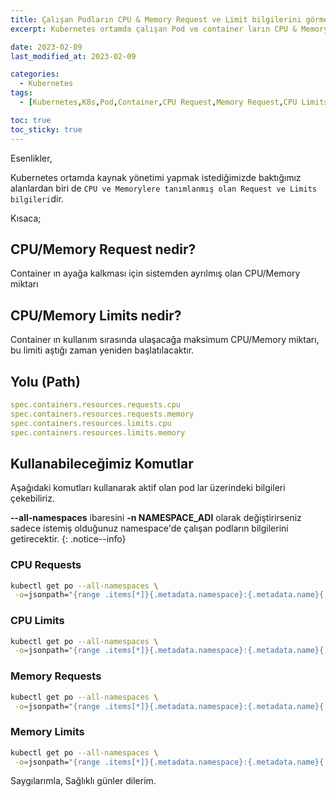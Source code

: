 ```yaml
---
title: Çalışan Podların CPU & Memory Request ve Limit bilgilerini görmek
excerpt: Kubernetes ortamda çalışan Pod ve container ların CPU & Memory Request ve Limit bilgilerini ekrana yazdırmak

date: 2023-02-09
last_modified_at: 2023-02-09

categories:
  - Kubernetes
tags: 
  - [Kubernetes,K8s,Pod,Container,CPU Request,Memory Request,CPU Limits,Memory Limits]

toc: true
toc_sticky: true
---
```



Esenlikler,

Kubernetes ortamda kaynak yönetimi yapmak istediğimizde baktığımız alanlardan biri de `CPU ve Memorylere tanımlanmış olan Request ve Limits bilgileri`dir.

Kısaca;

## CPU/Memory Request nedir?
Container ın ayağa kalkması için sistemden ayrılmış olan CPU/Memory miktarı

## CPU/Memory Limits nedir?
 Container ın kullanım sırasında ulaşacağa maksimum CPU/Memory miktarı, bu limiti aştığı zaman yeniden başlatılacaktır.

## Yolu (Path)

```yaml
spec.containers.resources.requests.cpu
spec.containers.resources.requests.memory
spec.containers.resources.limits.cpu
spec.containers.resources.limits.memory
```

## Kullanabileceğimiz Komutlar

Aşağıdaki komutları kullanarak aktif olan pod lar üzerindeki bilgileri çekebiliriz.

**--all-namespaces** ibaresini **-n NAMESPACE_ADI** olarak değiştirirseniz sadece istemiş olduğunuz namespace'de çalışan podların bilgilerini getirecektir.
{: .notice--info}

### CPU Requests
```bash
kubectl get po --all-namespaces \
 -o=jsonpath="{range .items[*]}{.metadata.namespace}:{.metadata.name}{'\n'}{range .spec.containers[*]}  {.name}:{.resources.requests.cpu}{'\n'}{end}{'\n'}{end}"
```

### CPU Limits
```bash
kubectl get po --all-namespaces \
 -o=jsonpath="{range .items[*]}{.metadata.namespace}:{.metadata.name}{'\n'}{range .spec.containers[*]}  {.name}:{.resources.limits.cpu}{'\n'}{end}{'\n'}{end}"
```

### Memory Requests
```bash
kubectl get po --all-namespaces \
 -o=jsonpath="{range .items[*]}{.metadata.namespace}:{.metadata.name}{'\n'}{range .spec.containers[*]}  {.name}:{.resources.requests.memory}{'\n'}{end}{'\n'}{end}"
```

### Memory Limits
```bash
kubectl get po --all-namespaces \
 -o=jsonpath="{range .items[*]}{.metadata.namespace}:{.metadata.name}{'\n'}{range .spec.containers[*]}  {.name}:{.resources.limits.memory}{'\n'}{end}{'\n'}{end}"
```

Saygılarımla,
Sağlıklı günler dilerim.